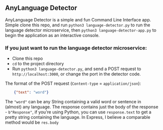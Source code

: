 ## AnyLanguage Detector

AnyLanguage Detector is a simple and fun Command Line Interface app. Simple clone this repo, and run 
`python3 language-detector.py` to run the language detector microservice, then `python3 language-detector-app.py` to
begin the application as an interactive console.

### If you just want to run the language detector microservice:
- Clone this repo
- `cd` to the project directory
- Run `python3 language-detector.py`, and send a POST request to `http://localhost:3000`, or change the port in the 
  detector code.
  
The format of the POST request (`Content-type` = `application/json`):
```json
    {"text": "word"}
```

The `"word"` can be any String containing a valid word or sentence in (almost) any language. The response contains just 
the body of the response - `b"Response"`, if you're using Python, you can use `response.text` to get a pretty string 
containing the language. In Express, I believe a comparable method would be `res.body`